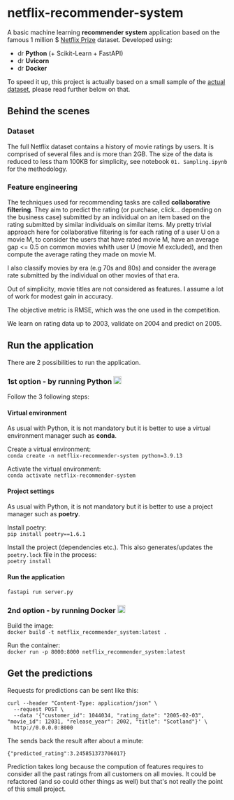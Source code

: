 # netflix-recommender-system

A basic machine learning **recommender system** application based on the famous 1 million $ [Netflix Prize](https://en.wikipedia.org/wiki/Netflix_Prize) dataset. Developed using:  
- <img src="https://149860134.v2.pressablecdn.com/wp-content/uploads/pythoned.png" alt="drawing" width="14em;"/> **Python** (+ Scikit-Learn + FastAPI)  
- <img src="https://www.uvicorn.org/uvicorn.png" alt="drawing" width="14em;"/> **Uvicorn**  
- <img src="https://static-00.iconduck.com/assets.00/docker-icon-icon-512x370-m2lt8o0b.png" alt="drawing" width="14em;"/> **Docker**  

To speed it up, this project is actually based on a small sample of the [actual dataset](https://www.kaggle.com/datasets/netflix-inc/netflix-prize-data), please read further below on that.


## Behind the scenes

### Dataset

The full Netflix dataset contains a history of movie ratings by users. It is comprised of several files and is more than 2GB. The size of the data is reduced to less tham 100KB for simplicity, see notebook `01. Sampling.ipynb` for the methodology.

### Feature engineering

The techniques used for recommending tasks are called **collaborative filtering**. They aim to predict the rating  (or purchase, click... depending on the business case) submitted by an individual on an item based on the rating submitted by similar individuals on similar items. My pretty trivial approach here for collaborative filtering is for each rating of a user U on a movie M, to consider the users that have rated movie M, have an average gap <= 0.5 on common movies whith user U (movie M excluded), and then compute the average rating they made on movie M.  

I also classify movies by era (e.g 70s and 80s) and consider the average rate submitted by the individual on other movies of that era.  

Out of simplicity, movie titles are not considered as features. I assume a lot of work for modest gain in accuracy.  

The objective metric is RMSE, which was the one used in the competition.  

We learn on rating data up to 2003, validate on 2004 and predict on 2005.  


## Run the application

There are 2 possibilities to run the application. 

### 1st option - by running Python <img src="https://149860134.v2.pressablecdn.com/wp-content/uploads/pythoned.png" alt="drawing" width="18em;"/>

Follow the 3 following steps:

#### Virtual environment

As usual with Python, it is not mandatory but it is better to use a virtual environment manager such as **conda**.  

Create a virtual environment:  
`conda create -n netflix-recommender-system python=3.9.13`  

Activate the virtual environment:  
`conda activate netflix-recommender-system`  


#### Project settings

As usual with Python, it is not mandatory but it is better to use a project manager such as **poetry**.  

Install poetry:  
`pip install poetry==1.6.1`  

Install the project (dependencies etc.). This also generates/updates the `poetry.lock` file in the process:  
`poetry install`  

#### Run the application  
`fastapi run server.py`  

### 2nd option - by running Docker <img src="https://static-00.iconduck.com/assets.00/docker-icon-icon-512x370-m2lt8o0b.png" alt="drawing" width="18em;"/>

Build the image:  
`docker build -t netflix_recommender_system:latest .`  

Run the container:  
`docker run -p 8000:8000 netflix_recommender_system:latest`


## Get the predictions

Requests for predictions can be sent like this:  
```
curl --header "Content-Type: application/json" \
  --request POST \
  --data '{"customer_id": 1044034, "rating_date": "2005-02-03", "movie_id": 12031, "release_year": 2002, "title": "Scotland"}' \
  http://0.0.0.0:8000
```  

The sends back the result after about a minute:  
```
{"predicted_rating":3.245851373706017}
```

Prediction takes long because the compution of features requires to consider all the past ratings from all customers on all movies. It could be refactored (and so could other things as well) but that's not really the point of this small project.  
